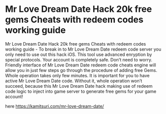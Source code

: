 # Mr Love Dream Date Hack 20k free gems Cheats with redeem codes working guide

Mr Love Dream Date Hack 20k free gems Cheats with redeem codes working guide - To break in to Mr Love Dream Date redeem code server you only need to use out this hack iOS. This tool use advanced enryption by special protocols. Your account is completely safe. Don’t need to worry. 
Friendly interface of Mr Love Dream Date redeem code cheats engine will allow you in just few steps go through the procedure of adding free Gems. Whole operation takes only few minutes. It is important for you to have active Mr Love Dream Date code. Without it, whole operation won’t succeed, because this Mr Love Dream Date hack making use of redeem code logic to inject into game server to generate free gems for your game account!

here https://kamitsuri.com/mr-love-dream-date/


